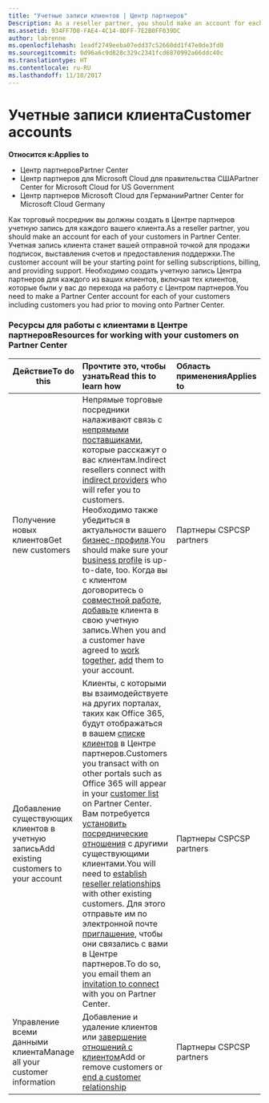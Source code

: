 ```yaml
---
title: "Учетные записи клиентов | Центр партнеров"
Description: As a reseller partner, you should make an account for each of your customers in Partner Center. The customer account will be your starting point for selling subscriptions, billing, and providing support.
ms.assetid: 934FF7D8-FAE4-4C14-8DFF-7E2B0FF039DC
author: labrenne
ms.openlocfilehash: 1eadf2749eeba07edd37c52660dd1f47e0de3fd0
ms.sourcegitcommit: 0d96a6c9d828c329c2341fcd6870992a66ddc40c
ms.translationtype: HT
ms.contentlocale: ru-RU
ms.lasthandoff: 11/10/2017
---
```

# <a name="customer-accounts"></a><span data-ttu-id="e4839-102">Учетные записи клиента</span><span class="sxs-lookup"><span data-stu-id="e4839-102">Customer accounts</span></span>

**<span data-ttu-id="e4839-103">Относится к:</span><span class="sxs-lookup"><span data-stu-id="e4839-103">Applies to</span></span>**

-  <span data-ttu-id="e4839-104">Центр партнеров</span><span class="sxs-lookup"><span data-stu-id="e4839-104">Partner Center</span></span>
-  <span data-ttu-id="e4839-105">Центр партнеров для Microsoft Cloud для правительства США</span><span class="sxs-lookup"><span data-stu-id="e4839-105">Partner Center for Microsoft Cloud for US Government</span></span>
-  <span data-ttu-id="e4839-106">Центр партнеров Microsoft Cloud для Германии</span><span class="sxs-lookup"><span data-stu-id="e4839-106">Partner Center for Microsoft Cloud Germany</span></span>

<span data-ttu-id="e4839-107">Как торговый посредник вы должны создать в Центре партнеров учетную запись для каждого вашего клиента.</span><span class="sxs-lookup"><span data-stu-id="e4839-107">As a reseller partner, you should make an account for each of your customers in Partner Center.</span></span> <span data-ttu-id="e4839-108">Учетная запись клиента станет вашей отправной точкой для продажи подписок, выставления счетов и предоставления поддержки.</span><span class="sxs-lookup"><span data-stu-id="e4839-108">The customer account will be your starting point for selling subscriptions, billing, and providing support.</span></span> <span data-ttu-id="e4839-109">Необходимо создать учетную запись Центра партнеров для каждого из ваших клиентов, включая тех клиентов, которые были у вас до перехода на работу с Центром партнеров.</span><span class="sxs-lookup"><span data-stu-id="e4839-109">You need to make a Partner Center account for each of your customers including customers you had prior to moving onto Partner Center.</span></span>

### <a name="resources-for-working-with-your-customers-on-partner-center"></a><span data-ttu-id="e4839-110">Ресурсы для работы с клиентами в Центре партнеров</span><span class="sxs-lookup"><span data-stu-id="e4839-110">Resources for working with your customers on Partner Center</span></span>

|**<span data-ttu-id="e4839-111">Действие</span><span class="sxs-lookup"><span data-stu-id="e4839-111">To do this</span></span>**   |**<span data-ttu-id="e4839-112">Прочтите это, чтобы узнать</span><span class="sxs-lookup"><span data-stu-id="e4839-112">Read this to learn how</span></span>**   |**<span data-ttu-id="e4839-113">Область применения</span><span class="sxs-lookup"><span data-stu-id="e4839-113">Applies to</span></span>**|
|-----------------|:----------------------------|:--------------|
|<span data-ttu-id="e4839-114">Получение новых клиентов</span><span class="sxs-lookup"><span data-stu-id="e4839-114">Get new customers</span></span>|<span data-ttu-id="e4839-115">Непрямые торговые посредники налаживают связь с [непрямыми поставщиками](indirect-reseller-tasks-in-partner-center.md), которые расскажут о вас клиентам.</span><span class="sxs-lookup"><span data-stu-id="e4839-115">Indirect resellers connect with [indirect providers](indirect-reseller-tasks-in-partner-center.md) who will refer you to customers.</span></span> <span data-ttu-id="e4839-116">Необходимо также убедиться в актуальности вашего [бизнес-профиля](create-a-marketing-profile.md).</span><span class="sxs-lookup"><span data-stu-id="e4839-116">You should make sure your [business profile](create-a-marketing-profile.md) is up-to-date, too.</span></span> <span data-ttu-id="e4839-117">Когда вы с клиентом договоритесь о [совместной работе](responding-to-referrals.md), [добавьте](add-a-new-customer.md) клиента в свою учетную запись.</span><span class="sxs-lookup"><span data-stu-id="e4839-117">When you and a customer have agreed to [work together](responding-to-referrals.md), [add](add-a-new-customer.md) them to your account.</span></span>|<span data-ttu-id="e4839-118">Партнеры CSP</span><span class="sxs-lookup"><span data-stu-id="e4839-118">CSP partners</span></span>|
|<span data-ttu-id="e4839-119">Добавление существующих клиентов в учетную запись</span><span class="sxs-lookup"><span data-stu-id="e4839-119">Add existing customers to your account</span></span>   | <span data-ttu-id="e4839-120">Клиенты, с которыми вы взаимодействуете на других порталах, таких как Office 365, будут отображаться в вашем [списке клиентов](see-your-customer-list.md) в Центре партнеров.</span><span class="sxs-lookup"><span data-stu-id="e4839-120">Customers you transact with on other portals such as Office 365 will appear in your [customer list](see-your-customer-list.md) on Partner Center.</span></span> <span data-ttu-id="e4839-121">Вам потребуется [установить посреднические отношения](indirect-reseller-tasks-in-partner-center.md) с другими существующими клиентами.</span><span class="sxs-lookup"><span data-stu-id="e4839-121">You will need to [establish reseller relationships](indirect-reseller-tasks-in-partner-center.md) with other existing customers.</span></span> <span data-ttu-id="e4839-122">Для этого отправьте им по электронной почте [приглашение](responding-to-referrals.md), чтобы они связались с вами в Центре партнеров.</span><span class="sxs-lookup"><span data-stu-id="e4839-122">To do so, you email them an [invitation to connect](responding-to-referrals.md) with you on Partner Center.</span></span>   | <span data-ttu-id="e4839-123">Партнеры CSP</span><span class="sxs-lookup"><span data-stu-id="e4839-123">CSP partners</span></span>   |
|<span data-ttu-id="e4839-124">Управление всеми данными клиента</span><span class="sxs-lookup"><span data-stu-id="e4839-124">Manage all your customer information</span></span>   | <span data-ttu-id="e4839-125">Добавление и удаление клиентов или [завершение отношений с клиентом](remove-a-relationship.md)</span><span class="sxs-lookup"><span data-stu-id="e4839-125">Add or remove customers or [end a customer relationship](remove-a-relationship.md)</span></span>|   <span data-ttu-id="e4839-126">Партнеры CSP</span><span class="sxs-lookup"><span data-stu-id="e4839-126">CSP partners</span></span> |